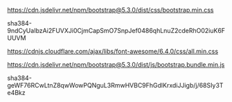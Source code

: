 https://cdn.jsdelivr.net/npm/bootstrap@5.3.0/dist/css/bootstrap.min.css 


sha384-9ndCyUaIbzAi2FUVXJi0CjmCapSmO7SnpJef0486qhLnuZ2cdeRhO02iuK6FUUVM


https://cdnjs.cloudflare.com/ajax/libs/font-awesome/6.4.0/css/all.min.css



https://cdn.jsdelivr.net/npm/bootstrap@5.3.0/dist/js/bootstrap.bundle.min.js



sha384-geWF76RCwLtnZ8qwWowPQNguL3RmwHVBC9FhGdlKrxdiJJigb/j/68SIy3Te4Bkz
